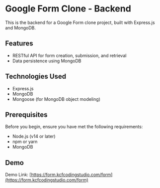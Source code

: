 # Google Form Clone - Backend

This is the backend for a Google Form clone project, built with Express.js and MongoDB.

## Features

- RESTful API for form creation, submission, and retrieval
- Data persistence using MongoDB

## Technologies Used

- Express.js
- MongoDB
- Mongoose (for MongoDB object modeling)

## Prerequisites

Before you begin, ensure you have met the following requirements:
- Node.js (v14 or later)
- npm or yarn
- MongoDB

## Demo
Demo Link: [https://form.kcfcodingstudio.com/form](https://form.kcfcodingstudio.com/form)